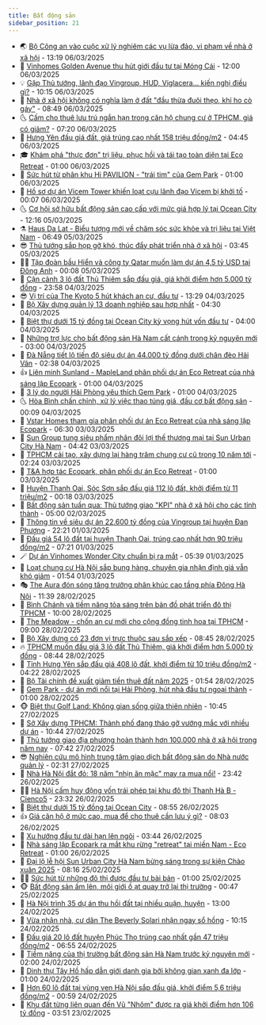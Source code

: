 ```yaml
---
title: Bất động sản
sidebar_position: 21
---
```


<!-- dantri-bat-dong-san:START -->
- 🌏 [Bộ Công an vào cuộc xử lý nghiêm các vụ lừa đảo, vi phạm về nhà ở xã hội](https://dantri.com.vn/bat-dong-san/bo-cong-an-vao-cuoc-xu-ly-nghiem-cac-vu-lua-dao-vi-pham-ve-nha-o-xa-hoi-20250306195316603.htm) - 13:19 06/03/2025
- 👹 [Vinhomes Golden Avenue thu hút giới đầu tư tại Móng Cái](https://dantri.com.vn/bat-dong-san/vinhomes-golden-avenue-thu-hut-gioi-dau-tu-tai-mong-cai-20250306174207416.htm) - 12:00 06/03/2025
- 💡 [Gặp Thủ tướng, lãnh đạo Vingroup, HUD, Viglacera... kiến nghị điều gì?](https://dantri.com.vn/bat-dong-san/gap-thu-tuong-lanh-dao-vingroup-hud-viglacera-kien-nghi-dieu-gi-20250306165952118.htm) - 10:15 06/03/2025
- 🌋 [Nhà ở xã hội không có nghĩa làm ở đất &quot;đầu thừa đuôi thẹo, khỉ ho cò gáy&quot;](https://dantri.com.vn/bat-dong-san/nha-o-xa-hoi-khong-co-nghia-lam-o-dat-dau-thua-duoi-theo-khi-ho-co-gay-20250306141809575.htm) - 08:49 06/03/2025
- 🌜 [Cấm cho thuê lưu trú ngắn hạn trong căn hộ chung cư ở TPHCM, giá có giảm?](https://dantri.com.vn/bat-dong-san/cam-cho-thue-luu-tru-ngan-han-trong-can-ho-chung-cu-o-tphcm-gia-co-giam-20250306090415635.htm) - 07:20 06/03/2025
- 💃 [Hưng Yên đấu giá đất, giá trúng cao nhất 158 triệu đồng/m2](https://dantri.com.vn/bat-dong-san/hung-yen-dau-gia-dat-gia-trung-cao-nhat-158-trieu-dongm2-20250306092138052.htm) - 04:45 06/03/2025
- 🎓 [Khám phá &quot;thực đơn&quot; trị liệu, phục hồi và tái tạo toàn diện tại Eco Retreat](https://dantri.com.vn/bat-dong-san/kham-pha-thuc-don-tri-lieu-phuc-hoi-va-tai-tao-toan-dien-tai-eco-retreat-20250305144641437.htm) - 01:00 06/03/2025
- 🌝 [Sức hút từ phân khu Hi PAVILION - &quot;trái tim&quot; của Gem Park](https://dantri.com.vn/bat-dong-san/suc-hut-tu-phan-khu-hi-pavilion-trai-tim-cua-gem-park-20250305223145311.htm) - 01:00 06/03/2025
- 🧐 [Hồ sơ dự án Vicem Tower khiến loạt cựu lãnh đạo Vicem bị khởi tố](https://dantri.com.vn/bat-dong-san/ho-so-du-an-vicem-tower-khien-loat-cuu-lanh-dao-vicem-bi-khoi-to-20250305233957200.htm) - 00:07 06/03/2025
- 🌜 [Cơ hội sở hữu bất động sản cao cấp với mức giá hợp lý  tại Ocean City](https://dantri.com.vn/bat-dong-san/co-hoi-so-huu-bat-dong-san-cao-cap-voi-muc-gia-hop-ly-tai-ocean-city-20250305190248418.htm) - 12:16 05/03/2025
- ⚗️ [Haus Da Lat - Biểu tượng mới về chăm sóc sức khỏe và trị liệu tại Việt Nam](https://dantri.com.vn/bat-dong-san/haus-da-lat-bieu-tuong-moi-ve-cham-soc-suc-khoe-va-tri-lieu-tai-viet-nam-20250305121943311.htm) - 06:49 05/03/2025
- 😎 [Thủ tướng sắp họp gỡ khó, thúc đẩy phát triển nhà ở xã hội](https://dantri.com.vn/bat-dong-san/thu-tuong-sap-hop-go-kho-thuc-day-phat-trien-nha-o-xa-hoi-20250305101810131.htm) - 03:45 05/03/2025
- 🧑‍🏫 [Tập đoàn bầu Hiển và công ty Qatar muốn làm dự án 4,5 tỷ USD tại Đông Anh](https://dantri.com.vn/bat-dong-san/tap-doan-bau-hien-va-cong-ty-qatar-muon-lam-du-an-45-ty-usd-tai-dong-anh-20250305010154568.htm) - 00:08 05/03/2025
- 💪 [Cận cảnh 3 lô đất Thủ Thiêm sắp đấu giá, giá khởi điểm hơn 5.000 tỷ đồng](https://dantri.com.vn/bat-dong-san/can-canh-3-lo-dat-thu-thiem-sap-dau-gia-gia-khoi-diem-hon-5000-ty-dong-20250304224522144.htm) - 23:58 04/03/2025
- 😎 [Vị trí của The Kyoto 5 hút khách an cư, đầu tư](https://dantri.com.vn/bat-dong-san/vi-tri-cua-the-kyoto-5-hut-khach-an-cu-dau-tu-20250304200210311.htm) - 13:29 04/03/2025
- 🧠 [Bộ Xây dựng quản lý 13 doanh nghiệp sau hợp nhất](https://dantri.com.vn/bat-dong-san/bo-xay-dung-quan-ly-13-doanh-nghiep-sau-hop-nhat-20250304112333460.htm) - 04:30 04/03/2025
- 🧰 [Biệt thự dưới 15 tỷ đồng tại Ocean City kỳ vọng hút vốn đầu tư](https://dantri.com.vn/bat-dong-san/biet-thu-duoi-15-ty-dong-tai-ocean-city-ky-vong-hut-von-dau-tu-20250304102942219.htm) - 04:00 04/03/2025
- 🤩 [Những trợ lực cho bất động sản Hà Nam cất cánh trong kỷ nguyên mới](https://dantri.com.vn/bat-dong-san/nhung-tro-luc-cho-bat-dong-san-ha-nam-cat-canh-trong-ky-nguyen-moi-20250303235613919.htm) - 03:00 04/03/2025
- 🦆 [Đà Nẵng tiết lộ tiến độ siêu dự án 44.000 tỷ đồng dưới chân đèo Hải Vân](https://dantri.com.vn/bat-dong-san/da-nang-tiet-lo-tien-do-sieu-du-an-44000-ty-dong-duoi-chan-deo-hai-van-20250226125437044.htm) - 02:38 04/03/2025
- 👍 [Liên minh Sunland - MapleLand phân phối dự án Eco Retreat của nhà sáng lập Ecopark](https://dantri.com.vn/bat-dong-san/lien-minh-sunland-mapleland-phan-phoi-du-an-eco-retreat-cua-nha-sang-lap-ecopark-20250304001550499.htm) - 01:00 04/03/2025
- 🙉 [3 lý do người Hải Phòng yêu thích Gem Park](https://dantri.com.vn/bat-dong-san/3-ly-do-nguoi-hai-phong-yeu-thich-gem-park-20250303235010493.htm) - 01:00 04/03/2025
- 🌜 [Hòa Bình chấn chỉnh, xử lý việc thao túng giá, đầu cơ bất động sản](https://dantri.com.vn/bat-dong-san/hoa-binh-chan-chinh-xu-ly-viec-thao-tung-gia-dau-co-bat-dong-san-20250304024255091.htm) - 00:09 04/03/2025
- 🌋 [Vstar Homes tham gia phân phối dự án Eco Retreat của nhà sáng lập Ecopark](https://dantri.com.vn/bat-dong-san/vstar-homes-tham-gia-phan-phoi-du-an-eco-retreat-cua-nha-sang-lap-ecopark-20250302135524144.htm) - 06:30 03/03/2025
- 🥰 [Sun Group tung siêu phẩm nhân đôi lợi thế thương mại tại Sun Urban City Hà Nam](https://dantri.com.vn/bat-dong-san/sun-group-tung-sieu-pham-nhan-doi-loi-the-thuong-mai-tai-sun-urban-city-ha-nam-20250303113307211.htm) - 04:42 03/03/2025
- 💯 [TPHCM cải tạo, xây dựng lại hàng trăm chung cư cũ trong 10 năm tới](https://dantri.com.vn/bat-dong-san/tphcm-cai-tao-xay-dung-lai-hang-tram-chung-cu-cu-trong-10-nam-toi-20250303085323980.htm) - 02:24 03/03/2025
- 🤩 [T&amp;A hợp tác Ecopark, phân phối dự án Eco Retreat](https://dantri.com.vn/bat-dong-san/ta-hop-tac-ecopark-phan-phoi-du-an-eco-retreat-20250301111700424.htm) - 01:00 03/03/2025
- 💄 [Huyện Thanh Oai, Sóc Sơn sắp đấu giá 112 lô đất, khởi điểm từ 11 triệu/m2](https://dantri.com.vn/bat-dong-san/huyen-thanh-oai-soc-son-sap-dau-gia-112-lo-dat-khoi-diem-tu-11-trieum2-20250303030511482.htm) - 00:18 03/03/2025
- 🦍 [Bất động sản tuần qua: Thủ tướng giao &quot;KPI&quot; nhà ở xã hội cho các tỉnh thành](https://dantri.com.vn/bat-dong-san/bat-dong-san-tuan-qua-thu-tuong-giao-kpi-nha-o-xa-hoi-cho-cac-tinh-thanh-20250302101839739.htm) - 05:00 02/03/2025
- 🎡 [Thông tin về siêu dự án 22.600 tỷ đồng của Vingroup tại huyện Đan Phượng](https://dantri.com.vn/bat-dong-san/thong-tin-ve-sieu-du-an-22600-ty-dong-cua-vingroup-tai-huyen-dan-phuong-20250301014426386.htm) - 22:21 01/03/2025
- 🐎 [Đấu giá 54 lô đất tại huyện Thanh Oai, trúng cao nhất hơn 90 triệu đồng/m2](https://dantri.com.vn/bat-dong-san/dau-gia-54-lo-dat-tai-huyen-thanh-oai-trung-cao-nhat-hon-90-trieu-dongm2-20250301135702388.htm) - 07:21 01/03/2025
- 🪄 [Dự án Vinhomes Wonder City chuẩn bị ra mắt](https://dantri.com.vn/bat-dong-san/du-an-vinhomes-wonder-city-chuan-bi-ra-mat-20250301112749683.htm) - 05:39 01/03/2025
- 💼 [Loạt chung cư Hà Nội sắp bung hàng, chuyên gia nhận định giá vẫn khó giảm](https://dantri.com.vn/bat-dong-san/loat-chung-cu-ha-noi-sap-bung-hang-chuyen-gia-nhan-dinh-gia-van-kho-giam-20250301024812148.htm) - 01:54 01/03/2025
- 🎭 [The Aura đón sóng tăng trưởng phân khúc cao tầng phía Đông Hà Nội](https://dantri.com.vn/bat-dong-san/the-aura-don-song-tang-truong-phan-khuc-cao-tang-phia-dong-ha-noi-20250228180222903.htm) - 11:39 28/02/2025
- 🐻 [Bình Chánh và tiềm năng tỏa sáng trên bản đồ phát triển đô thị TPHCM](https://dantri.com.vn/bat-dong-san/binh-chanh-va-tiem-nang-toa-sang-tren-ban-do-phat-trien-do-thi-tphcm-20250228153802205.htm) - 10:00 28/02/2025
- 💃 [The Meadow - chốn an cư mới cho cộng đồng tinh hoa tại TPHCM](https://dantri.com.vn/bat-dong-san/the-meadow-chon-an-cu-moi-cho-cong-dong-tinh-hoa-tai-tphcm-20250228152843028.htm) - 09:00 28/02/2025
- 🦣 [Bộ Xây dựng có 23 đơn vị trực thuộc sau sắp xếp](https://dantri.com.vn/bat-dong-san/bo-xay-dung-co-23-don-vi-truc-thuoc-sau-sap-xep-20250228114835019.htm) - 08:45 28/02/2025
- 🔥 [TPHCM muốn đấu giá 3 lô đất Thủ Thiêm, giá khởi điểm hơn 5.000 tỷ đồng](https://dantri.com.vn/bat-dong-san/tphcm-muon-dau-gia-3-lo-dat-thu-thiem-gia-khoi-diem-hon-5000-ty-dong-20250228145939105.htm) - 08:44 28/02/2025
- 🤩 [Tỉnh Hưng Yên sắp đấu giá 408 lô đất, khởi điểm từ 10 triệu đồng/m2](https://dantri.com.vn/bat-dong-san/tinh-hung-yen-sap-dau-gia-408-lo-dat-khoi-diem-tu-10-trieu-dongm2-20250228011641308.htm) - 04:22 28/02/2025
- 🥳 [Bộ Tài chính đề xuất giảm tiền thuê đất năm 2025](https://dantri.com.vn/bat-dong-san/bo-tai-chinh-de-xuat-giam-tien-thue-dat-nam-2025-20250228081357815.htm) - 01:54 28/02/2025
- 🤗 [Gem Park - dự án mới nổi tại Hải Phòng, hút nhà đầu tư ngoại thành](https://dantri.com.vn/bat-dong-san/gem-park-du-an-moi-noi-tai-hai-phong-hut-nha-dau-tu-ngoai-thanh-20250227135036288.htm) - 01:00 28/02/2025
- 🐵 [Biệt thự Golf Land: Không gian sống giữa thiên nhiên](https://dantri.com.vn/bat-dong-san/biet-thu-golf-land-khong-gian-song-giua-thien-nhien-20250227172019827.htm) - 10:45 27/02/2025
- 🤖 [Sở Xây dựng TPHCM: Thành phố đang tháo gỡ vướng mắc với nhiều dự án](https://dantri.com.vn/bat-dong-san/so-xay-dung-tphcm-thanh-pho-dang-thao-go-vuong-mac-voi-nhieu-du-an-20250227170629768.htm) - 10:44 27/02/2025
- 👺 [Thủ tướng giao địa phương hoàn thành hơn 100.000 nhà ở xã hội trong năm nay](https://dantri.com.vn/bat-dong-san/thu-tuong-giao-dia-phuong-hoan-thanh-hon-100000-nha-o-xa-hoi-trong-nam-nay-20250227143414876.htm) - 07:42 27/02/2025
- 😎 [Nghiên cứu mô hình trung tâm giao dịch bất động sản do Nhà nước quản lý](https://dantri.com.vn/bat-dong-san/nghien-cuu-mo-hinh-trung-tam-giao-dich-bat-dong-san-do-nha-nuoc-quan-ly-20250227022312582.htm) - 02:31 27/02/2025
- 🤠 [Nhà Hà Nội đắt đỏ: 18 năm &quot;nhịn ăn mặc&quot; may ra mua nổi!](https://dantri.com.vn/bat-dong-san/nha-ha-noi-dat-do-18-nam-nhin-an-mac-may-ra-mua-noi-20250226145108268.htm) - 23:42 26/02/2025
- 👨‍🏫 [Hà Nội cấm huy động vốn trái phép tại khu đô thị Thanh Hà B - Cienco5](https://dantri.com.vn/bat-dong-san/ha-noi-cam-huy-dong-von-trai-phep-tai-khu-do-thi-thanh-ha-b-cienco5-20250226173934718.htm) - 23:32 26/02/2025
- 🧰 [Biệt thự dưới 15 tỷ đồng tại Ocean City](https://dantri.com.vn/bat-dong-san/biet-thu-duoi-15-ty-dong-tai-ocean-city-20250226142210172.htm) - 08:55 26/02/2025
- 👍 [Giá căn hộ ở mức cao, mua để cho thuê cần lưu ý gì?](https://dantri.com.vn/bat-dong-san/gia-can-ho-o-muc-cao-mua-de-cho-thue-can-luu-y-gi-20250226112119562.htm) - 08:03 26/02/2025
- 🌈 [Xu hướng đầu tư dài hạn lên ngôi](https://dantri.com.vn/bat-dong-san/xu-huong-dau-tu-dai-han-len-ngoi-20250226102242595.htm) - 03:44 26/02/2025
- 🐲 [Nhà sáng lập Ecopark ra mắt khu rừng &quot;retreat&quot; tại miền Nam - Eco Retreat](https://dantri.com.vn/bat-dong-san/nha-sang-lap-ecopark-ra-mat-khu-rung-retreat-tai-mien-nam-eco-retreat-20250225152352589.htm) - 01:00 26/02/2025
- 💄 [Đại lộ lễ hội Sun Urban City Hà Nam bừng sáng trong sự kiện Chào xuân 2025](https://dantri.com.vn/bat-dong-san/dai-lo-le-hoi-sun-urban-city-ha-nam-bung-sang-trong-su-kien-chao-xuan-2025-20250225150901650.htm) - 08:16 25/02/2025
- 👨‍🏫 [Sức hút từ những đô thị được đầu tư bài bản](https://dantri.com.vn/bat-dong-san/suc-hut-tu-nhung-do-thi-duoc-dau-tu-bai-ban-20250218181656573.htm) - 01:00 25/02/2025
- 🐵 [Bất động sản ấm lên, môi giới ồ ạt quay trở lại thị trường](https://dantri.com.vn/bat-dong-san/bat-dong-san-am-len-moi-gioi-o-at-quay-tro-lai-thi-truong-20250225035617023.htm) - 00:47 25/02/2025
- 🎉 [Hà Nội trình 35 dự án thu hồi đất tại nhiều quận, huyện](https://dantri.com.vn/bat-dong-san/ha-noi-trinh-35-du-an-thu-hoi-dat-tai-nhieu-quan-huyen-20250224185109203.htm) - 13:00 24/02/2025
- 💫 [Vừa nhận nhà, cư dân The Beverly Solari nhận ngay sổ hồng](https://dantri.com.vn/bat-dong-san/vua-nhan-nha-cu-dan-the-beverly-solari-nhan-ngay-so-hong-20250224170659804.htm) - 10:15 24/02/2025
- 🦄 [Đấu giá 20 lô đất huyện Phúc Thọ trúng cao nhất gần 47 triệu đồng/m2](https://dantri.com.vn/bat-dong-san/dau-gia-20-lo-dat-huyen-phuc-tho-trung-cao-nhat-gan-47-trieu-dongm2-20250224133846658.htm) - 06:55 24/02/2025
- 🌮 [Tiềm năng của thị trường bất động sản Hà Nam trước kỷ nguyên mới](https://dantri.com.vn/bat-dong-san/tiem-nang-cua-thi-truong-bat-dong-san-ha-nam-truoc-ky-nguyen-moi-20250221103715786.htm) - 02:00 24/02/2025
- 💯 [Dinh thự Tây Hồ hấp dẫn giới danh gia bởi không gian xanh đa lớp](https://dantri.com.vn/bat-dong-san/dinh-thu-tay-ho-hap-dan-gioi-danh-gia-boi-khong-gian-xanh-da-lop-20250223223001326.htm) - 01:00 24/02/2025
- 🌊 [Hơn 60 lô đất tại vùng ven Hà Nội sắp đấu giá, khởi điểm 5,6 triệu đồng/m2](https://dantri.com.vn/bat-dong-san/hon-60-lo-dat-tai-vung-ven-ha-noi-sap-dau-gia-khoi-diem-56-trieu-dongm2-20250224021547510.htm) - 00:59 24/02/2025
- 🤖 [Khu đất từng liên quan đến Vũ &quot;Nhôm&quot; được ra giá khởi điểm hơn 106 tỷ đồng](https://dantri.com.vn/bat-dong-san/khu-dat-tung-lien-quan-den-vu-nhom-duoc-ra-gia-khoi-diem-hon-106-ty-dong-20250223102354800.htm) - 03:51 23/02/2025<!-- dantri-bat-dong-san:END -->
